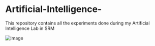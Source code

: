 # Artificial-Intelligence-

This repository contains all the experiments done during my Artificial Intelligence Lab in SRM 

![image](https://user-images.githubusercontent.com/64057798/152723187-808b5951-a5ac-4121-b15c-b355b77f3f99.png)

